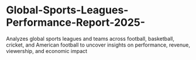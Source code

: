 # Global-Sports-Leagues-Performance-Report-2025-
Analyzes global sports leagues and teams across football, basketball, cricket, and American football to uncover insights on performance, revenue, viewership, and economic impact
